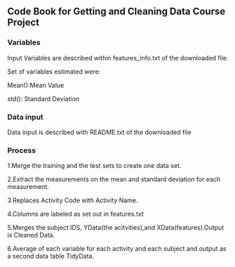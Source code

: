 ## Code Book for Getting and Cleaning Data Course Project

### Variables

Input Variables are described within features_info.txt of the downloaded file.

Set of variables estimated were:

Mean():Mean Value

std(): Standard Deviation

### Data input

Data input is described with README.txt of the downloaded file

### Process

1.Merge the training and the test sets to create one data set.

2.Extract the measurements on the mean and standard deviation for each measurement. 

3.Replaces Activity Code with Activity Name.

4.Columns are labeled as set out in features.txt

5.Merges the subject IDS, YData(the acitvities),and XData(features).Output is Cleaned Data.

6.Average of each variable for each activity and each subject and output as a second data table TidyData.
